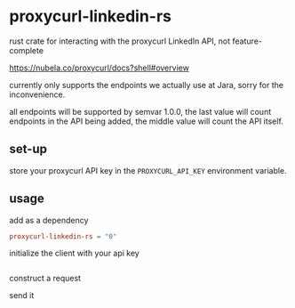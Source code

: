 # proxycurl-linkedin-rs

rust crate for interacting with the proxycurl LinkedIn API, not feature-complete

https://nubela.co/proxycurl/docs?shell#overview

currently only supports the endpoints we actually use at Jara, sorry for the inconvenience.

all endpoints will be supported by semvar 1.0.0, the last value will count endpoints in the API being added, the middle value will count the API itself.

## set-up

store your proxycurl API key in the `PROXYCURL_API_KEY` environment variable.

## usage

add as a dependency

```Cargo.toml
proxycurl-linkedin-rs = "0"
```

initialize the client with your api key

```rs

```

construct a request

send it
